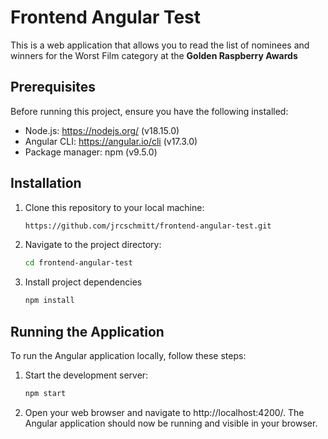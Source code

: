 # Frontend Angular Test

This is a web application that allows you to read the list of nominees and winners for the Worst Film category at the **Golden Raspberry Awards**

## Prerequisites

Before running this project, ensure you have the following installed:

- Node.js: https://nodejs.org/ (v18.15.0)
- Angular CLI: https://angular.io/cli (v17.3.0)
- Package manager: npm (v9.5.0)

## Installation

1. Clone this repository to your local machine:

   ```bash
   https://github.com/jrcschmitt/frontend-angular-test.git
   
2. Navigate to the project directory:
    
    ```bash
    cd frontend-angular-test
    
3. Install project dependencies
    
    ```bash
    npm install
    
## Running the Application

To run the Angular application locally, follow these steps:

1. Start the development server:
    
    ```bash
    npm start
    
2. Open your web browser and navigate to http://localhost:4200/. The Angular application should now be running and visible in your browser.
